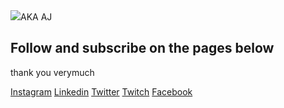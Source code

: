 <html>
<head>
<link rel="stylesheet" href="style.css">
</head>
<body>
<img src="https://mimo.app/i/earth.png"
<h1>AKA AJ</h1>
<h2> Follow and subscribe on the pages below</h2>
<p>thank you verymuch</p>
<a href="https://www.instagram.com/aejalov" target="_blank">Instagram</a>
<a href="https://www.linkedin.com/in/aejalov" target="_blank">Linkedin</a>
<a
href="https://www.twitter.com/aejalov"
target="_blank">Twitter</a>
<a
href="https://twitch.tv/aejalov"
target="_blank">Twitch</a>
<a
href="https://www.youtube.com/@aejalov"
<a
href="https://www.facebook.com/aejalov"
target="_blank">Facebook</a>
</body>
</html>